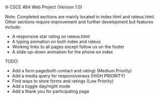 :globe_with_meridians: CSCE 464 Web Project (Version 1.0)

Note: Completed sections are mainly located in index.html and rateus.html. Other sections require improvement and further development but features include:
- A responsive star rating on rateus.html
- A typing animation on both index and rateus
- Working links to all pages except follow us on the footer
- A slide-up-down animation for the phone on index



TODO:
- Add a form page(both contact and rating) (Medium Priority)
- Add a media query for responsiveness (HIGH PRIORITY)
- Find ways to store forms and ratings (Low Priority)
- Add a toggle day/night mode
- Add a thank you for participating page